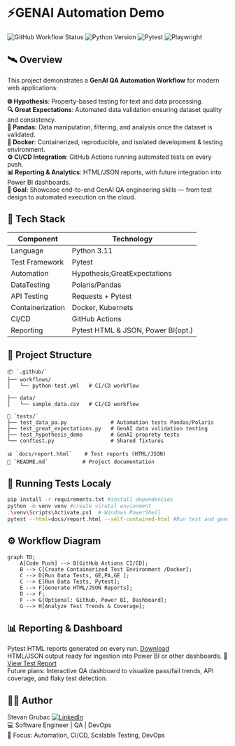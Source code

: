 # ⚡GENAI Automation Demo 

![GitHub Workflow Status](https://img.shields.io/github/actions/workflow/status/nadreal/genai-automation-demo/python-test.yml?branch=main&style=flat-square)
![Python Version](https://img.shields.io/badge/python-3.11-blue?style=flat-square)
![Pytest](https://img.shields.io/badge/pytest-tested-success?style=flat-square)
![Playwright](https://img.shields.io/badge/playwright-automation-blueviolet?style=flat-square)

## 🛰 Overview

This project demonstrates a **GenAI QA Automation Workflow** for modern web applications:

**🌐 Hypothesis**: Property-based testing for text and data processing.<br>
**🔍 Great Expectations**: Automated data validation ensuring dataset quality and consistency.<br>
**🐼 Pandas:** Data manipulation, filtering, and analysis once the dataset is validated.<br>
**🐳 Docker**: Containerized, reproducible, and isolated development & testing environment.<br>
**⚙️ CI/CD Integration**: GitHub Actions running automated tests on every push.<br>
**📊 Reporting & Analytics**: HTML/JSON reports, with future integration into Power BI dashboards.<br>
**🎯 Goal**: Showcase end-to-end GenAI QA engineering skills — from test design to automated execution on the cloud.


## 🧩 Tech Stack

| Component         | Technology                          | 
|-------------------|-------------------------------------|
| Language          | Python 3.11                         |
| Test Framework    | Pytest                              |
| Automation        | Hypothesis;GreatExpectations        |
| DataTesting       | Polaris/Pandas                      |
| API Testing       | Requests + Pytest                   |
| Containerization  | Docker, Kubernets                   |
| CI/CD             | GitHub Actions                      |
| Reporting         | Pytest HTML & JSON, Power BI(opt.)  |


## 🚀 Project Structure
```
📦 `.github/`
├── workflows/
│   └── python-test.yml   # CI/CD workflow

├── data/
│   └── sample_data.csv   # CI/CD workflow

🧪 `tests/`
├── test_data_pa.py              # Automation tests Pandas/Polaris
├── test_great_expectations.py   # GenAI data validation testing
├── test_hypothesis_demo         # GenAI proprety tests 
└── conftest.py                  # Shared fixtures

📊 `docs/report.html`    # Test reports (HTML/JSON)
📄 `README.md`           # Project documentation
```

## 🧪 Running Tests Localy
```bash
pip install -r requirements.txt #install dependencies 
python -m venv venv #create virutal envionment 
.\venv\Scripts\Activate.ps1  # Windows PowerShell
pytest --html=docs/report.html --self-contained-html #Run test and generate reports
```

## ⚙ Workflow Diagram
```mermaid
graph TD;
    A[Code Push] --> B[GitHub Actions CI/CD];
    B --> C[Create Containerized Test Environment /Docker];
    C --> D[Run Data Tests, GE,PA,GE ];
    C --> E[Run Data Tests, Pytest];
    E --> F[Generate HTML/JSON Reports];
    D --> F;    
    F --> G[Optional: Github, Power BI, Dashboard];
    G --> H[Analyze Test Trends & Coverage];
```


## 📊 Reporting & Dashboard

Pytest HTML reports generated on every run. [Download](https://github.com/nadreal/genai-automation-demo/actions/runs/17239640429/artifacts/3853647875)<br>
HTML/JSON output ready for ingestion into Power BI or other dashboards. 📄 [View Test Report](https://nadreal.github.io/genai-automation-demo/report.html)<br>
Future plans: Interactive QA dashboard to visualize pass/fail trends, API coverage, and flaky test detection.<br>

## 👨‍🚀 Author

Stevan Grubac [![LinkedIn](https://img.shields.io/badge/LinkedIn-0077B5?style=flat&logo=linkedin&logoColor=white)](https://linkedin.com/in/yourusername) <br>
💻 Software Engineer | QA | DevOps<br>
🧠 Focus: Automation, CI/CD, Scalable Testing, DevOps<br>

